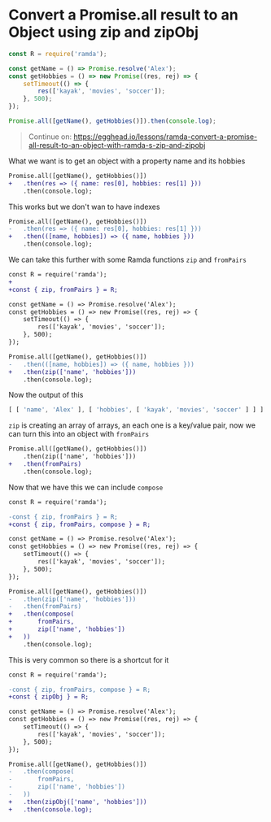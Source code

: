 # Convert a Promise.all result to an Object using zip and zipObj

```js
const R = require('ramda');

const getName = () => Promise.resolve('Alex');
const getHobbies = () => new Promise((res, rej) => {
    setTimeout(() => {
        res(['kayak', 'movies', 'soccer']);
    }, 500);
});

Promise.all([getName(), getHobbies()]).then(console.log);

```

> Continue on: https://egghead.io/lessons/ramda-convert-a-promise-all-result-to-an-object-with-ramda-s-zip-and-zipobj

What we want is to get an object with a property name and its hobbies

```diff
Promise.all([getName(), getHobbies()])
+   .then(res => ({ name: res[0], hobbies: res[1] }))
    .then(console.log);

```

This works but we don't wan to have indexes

```diff
Promise.all([getName(), getHobbies()])
-   .then(res => ({ name: res[0], hobbies: res[1] }))
+   .then(([name, hobbies]) => ({ name, hobbies }))
    .then(console.log);
```

We can take this further with some Ramda functions `zip` and `fromPairs`

```diff
const R = require('ramda');
+
+const { zip, fromPairs } = R;

const getName = () => Promise.resolve('Alex');
const getHobbies = () => new Promise((res, rej) => {
    setTimeout(() => {
        res(['kayak', 'movies', 'soccer']);
    }, 500);
});

Promise.all([getName(), getHobbies()])
-   .then(([name, hobbies]) => ({ name, hobbies }))
+   .then(zip(['name', 'hobbies']))
    .then(console.log);

```

Now the output of this

```js
[ [ 'name', 'Alex' ], [ 'hobbies', [ 'kayak', 'movies', 'soccer' ] ] ]
```

`zip` is creating an array of arrays, an each one is a key/value pair, now we can turn this into an object with `fromPairs`

```diff
Promise.all([getName(), getHobbies()])
    .then(zip(['name', 'hobbies']))
+   .then(fromPairs)
    .then(console.log);
```

Now that we have this we can include `compose`

```diff
const R = require('ramda');

-const { zip, fromPairs } = R;
+const { zip, fromPairs, compose } = R;

const getName = () => Promise.resolve('Alex');
const getHobbies = () => new Promise((res, rej) => {
    setTimeout(() => {
        res(['kayak', 'movies', 'soccer']);
    }, 500);
});

Promise.all([getName(), getHobbies()])
-   .then(zip(['name', 'hobbies']))
-   .then(fromPairs)
+   .then(compose(
+       fromPairs,
+       zip(['name', 'hobbies'])
+   ))
    .then(console.log);

```

This is very common so there is a shortcut for it

```diff
const R = require('ramda');

-const { zip, fromPairs, compose } = R;
+const { zipObj } = R;

const getName = () => Promise.resolve('Alex');
const getHobbies = () => new Promise((res, rej) => {
    setTimeout(() => {
        res(['kayak', 'movies', 'soccer']);
    }, 500);
});

Promise.all([getName(), getHobbies()])
-   .then(compose(
-       fromPairs,
-       zip(['name', 'hobbies'])
-   ))
+   .then(zipObj(['name', 'hobbies']))
+   .then(console.log);

```